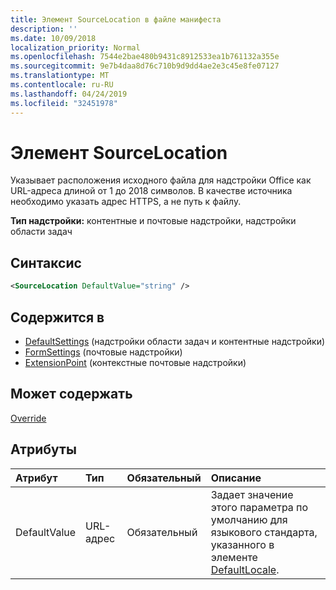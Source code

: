 ```yaml
---
title: Элемент SourceLocation в файле манифеста
description: ''
ms.date: 10/09/2018
localization_priority: Normal
ms.openlocfilehash: 7544e2bae480b9431c8912533ea1b761132a355e
ms.sourcegitcommit: 9e7b4daa8d76c710b9d9dd4ae2e3c45e8fe07127
ms.translationtype: MT
ms.contentlocale: ru-RU
ms.lasthandoff: 04/24/2019
ms.locfileid: "32451978"
---
```

# <a name="sourcelocation-element"></a>Элемент SourceLocation

Указывает расположения исходного файла для надстройки Office как URL-адреса длиной от 1 до 2018 символов. В качестве источника необходимо указать адрес HTTPS, а не путь к файлу.

**Тип надстройки:** контентные и почтовые надстройки, надстройки области задач

## <a name="syntax"></a>Синтаксис

```XML
<SourceLocation DefaultValue="string" />
```

## <a name="contained-in"></a>Содержится в

- [DefaultSettings](defaultsettings.md) (надстройки области задач и контентные надстройки)
- [FormSettings](formsettings.md) (почтовые надстройки)
- [ExtensionPoint](extensionpoint.md) (контекстные почтовые надстройки)

## <a name="can-contain"></a>Может содержать

[Override](override.md)

## <a name="attributes"></a>Атрибуты

|**Атрибут**|**Тип**|**Обязательный**|**Описание**|
|:-----|:-----|:-----|:-----|
|DefaultValue|URL-адрес|Обязательный|Задает значение этого параметра по умолчанию для языкового стандарта, указанного в элементе [DefaultLocale](defaultlocale.md).|

